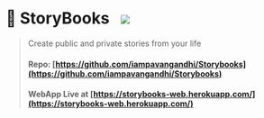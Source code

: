 # 📖 StoryBooks &nbsp; ![](https://img.shields.io/github/deployments/iampavangandhi/Storybooks/storybooks-web?color=2648ff&style=flat-square)

> Create public and private stories from your life
> #### Repo: [https://github.com/iampavangandhi/Storybooks](https://github.com/iampavangandhi/Storybooks)
> #### WebApp Live at [https://storybooks-web.herokuapp.com/](https://storybooks-web.herokuapp.com/)